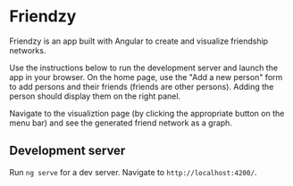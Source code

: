 # Friendzy

Friendzy is an app built with Angular to create and visualize friendship networks. 

Use the instructions below to run the development server and launch the app in your browser. On the home page, use the "Add a new person" form to add persons and their friends (friends are other persons). Adding the person should display them on the right panel.

Navigate to the visualiztion page (by clicking the appropriate button on the menu bar) and see the generated friend network as a graph.

## Development server

Run `ng serve` for a dev server. Navigate to `http://localhost:4200/`.
